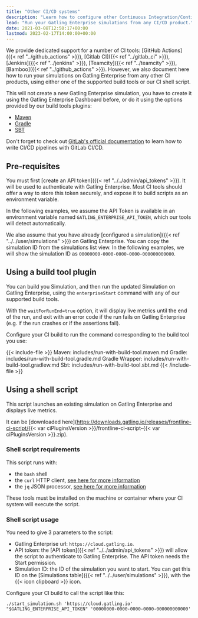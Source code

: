 ```yaml
---
title: "Other CI/CD systems"
description: "Learn how to configure other Continuous Integration/Continuous Delivery systems to run your simulations on Gatling Enterprise."
lead: "Run your Gatling Enterprise simulations from any CI/CD product."
date: 2021-03-08T12:50:17+00:00
lastmod: 2023-02-17T14:00:00+00:00
---
```


We provide dedicated support for a number of CI tools: [GitHub Actions]({{< ref "../github_actions" >}}), [Gitlab CI]({{< ref "../gitlab_ci" >}}), [Jenkins]({{< ref "../jenkins" >}}), [Teamcity]({{< ref "../teamcity" >}}), [Bamboo]({{< ref "../github_actions" >}}). However, we also document here how to run your simulations on Gatling Enterprise from any other CI products, using either one of the supported build tools or our CI shell script.

This will not create a new Gatling Enterprise simulation, you have to create it using the Gatling Enterprise Dashboard before, or do it using the options provided by our build tools plugins:
- [Maven](https://gatling.io/docs/gatling/reference/current/extensions/maven_plugin/#working-with-gatling-enterprise-cloud)
- [Gradle](https://gatling.io/docs/gatling/reference/current/extensions/gradle_plugin/#working-with-gatling-enterprise-cloud)
- [SBT](https://gatling.io/docs/gatling/reference/current/extensions/sbt_plugin/#working-with-gatling-enterprise-cloud)

Don't forget to check out [GitLab's official documentation](https://docs.gitlab.com/ee/ci/) to learn how to write CI/CD pipelines with GitLab CI/CD.

## Pre-requisites

You must first [create an API token]({{< ref "../../admin/api_tokens" >}}). It will be used to authenticate with Gatling Enterprise. Most CI tools should offer a way to store this token securely, and expose it to build scripts as an environment variable.

In the following examples, we assume the API Token is available in an environment variable named `GATLING_ENTERPRISE_API_TOKEN`, which our tools will detect automatically.

We also assume that you have already [configured a simulation]({{< ref "../../user/simulations" >}}) on Gatling Enterprise. You can copy the simulation ID from the simulations list view. In the following examples, we will show the simulation ID as `00000000-0000-0000-0000-000000000000`.

## Using a build tool plugin

You can build you Simulation, and then run the updated Simulation on Gatling Enterprise, using the `enterpriseStart` command with any of our supported build tools.

With the `waitForRunEnd=true` option, it will display live metrics until the end of the run, and exit with an error code if the run fails on Gatling Enterprise (e.g. if the run crashes or if the assertions fail).

Configure your CI build to run the command corresponding to the build tool you use:

{{< include-file >}}
Maven: includes/run-with-build-tool.maven.md
Gradle: includes/run-with-build-tool.gradle.md
Gradle Wrapper: includes/run-with-build-tool.gradlew.md
Sbt: includes/run-with-build-tool.sbt.md
{{< /include-file  >}}

## Using a shell script

This script launches an existing simulation on Gatling Enterprise and displays live metrics.

It can be [downloaded here](https://downloads.gatling.io/releases/frontline-ci-script/{{< var ciPluginsVersion >}}/frontline-ci-script-{{< var ciPluginsVersion >}}.zip).

### Shell script requirements

This script runs with:
- the `bash` shell
- the `curl` HTTP client, [see here for more information](https://curl.se/)
- the `jq` JSON processor, [see here for more information](https://stedolan.github.io/jq/)

These tools must be installed on the machine or container where your CI system will execute the script.

### Shell script usage

You need to give 3 parameters to the script:

- Gatling Enterprise url: `https://cloud.gatling.io`.
- API token: the [API token]({{< ref "../../admin/api_tokens" >}}) will allow the script to authenticate to Gatling Enterprise. The API token needs the Start permission.
- Simulation ID: the ID of the simulation you want to start. You can get this ID on the [Simulations table]({{< ref "../../user/simulations" >}}), with the {{< icon clipboard >}} icon.

Configure your CI build to call the script like this:

```shell
./start_simulation.sh 'https://cloud.gatling.io' "$GATLING_ENTERPRISE_API_TOKEN" '00000000-0000-0000-0000-000000000000'
```
